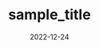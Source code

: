 ---
title:  "sample_title"
excerpt: "카테고리, 태그, 날짜 테스트"

categories:
  - Java

toc: false
toc_sticky: true
 
date: 2022-12-24
last_modified_at: 2022-12-24
---
